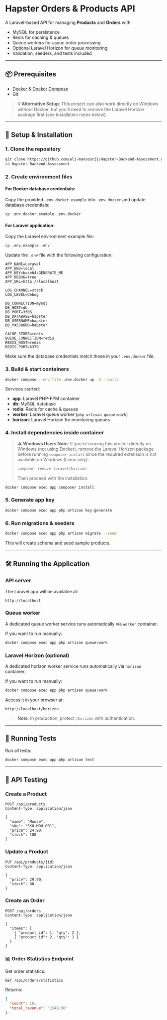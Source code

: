 # Hapster Orders & Products API

A Laravel-based API for managing **Products** and **Orders** with:
- MySQL for persistence
- Redis for caching & queues
- Queue workers for async order processing
- Optional Laravel Horizon for queue monitoring
- Validation, seeders, and tests included

---

## 📦 Prerequisites
- [Docker](https://docs.docker.com/get-docker/) & [Docker Compose](https://docs.docker.com/compose/install/)
- Git

> **💡 Alternative Setup**: This project can also work directly on Windows without Docker, but you'll need to remove the Laravel Horizon package first (see installation notes below).

---

## 🚀 Setup & Installation

### 1. Clone the repository
```bash
git clone https://github.com/ali-mansour21/Hapster-Backend-Assessment.git
cd Hapster-Backend-Assessment
```

### 2. Create environment files

#### For Docker database credentials:
Copy the provided `.env.docker.example` into `.env.docker` and update database credentials:

```bash
cp .env.docker.example .env.docker
```

#### For Laravel application:
Copy the Laravel environment example file:

```bash
cp .env.example .env
```

Update the `.env` file with the following configuration:

```env
APP_NAME=Laravel
APP_ENV=local
APP_KEY=base64:GENERATE_ME
APP_DEBUG=true
APP_URL=http://localhost

LOG_CHANNEL=stack
LOG_LEVEL=debug

DB_CONNECTION=mysql
DB_HOST=db
DB_PORT=3306
DB_DATABASE=hapster
DB_USERNAME=hapster
DB_PASSWORD=hapster

CACHE_STORE=redis
QUEUE_CONNECTION=redis
REDIS_HOST=redis
REDIS_PORT=6379
```

Make sure the database credentials match those in your `.env.docker` file.

### 3. Build & start containers
```bash
docker compose --env-file .env.docker up -d --build
```

Services started:
- **app**: Laravel PHP-FPM container
- **db**: MySQL database
- **redis**: Redis for cache & queues
- **worker**: Laravel queue worker (`php artisan queue:work`)
- **horizon**: Laravel Horizon for monitoring queues

### 4. Install dependencies inside container

> **⚠️ Windows Users Note**: If you're running this project directly on Windows (not using Docker), remove the Laravel Horizon package before running `composer install` since the required extension is not available on Windows (Linux only):
> ```bash
> composer remove laravel/horizon
> ```
> Then proceed with the installation.

```bash
docker compose exec app composer install
```

### 5. Generate app key
```bash
docker compose exec app php artisan key:generate
```

### 6. Run migrations & seeders
```bash
docker compose exec app php artisan migrate --seed
```

This will create schema and seed sample products.

---

## 🛠 Running the Application

### API server
The Laravel app will be available at:
```
http://localhost
```

### Queue worker
A dedicated queue worker service runs automatically via `worker` container.

If you want to run manually:
```bash
docker compose exec app php artisan queue:work
```

### Laravel Horizon (optional)
A dedicated horizon worker service runs automatically via `horizon` container.

If you want to run manually:
```bash
docker compose exec app php artisan queue:work
```
Access it in your browser at:
```
http://localhost/horizon
```

> **Note**: In production, protect `/horizon` with authentication.

---

## 🧪 Running Tests

Run all tests:
```bash
docker compose exec app php artisan test
```

---

## 📡 API Testing

### Create a Product

```http
POST /api/products
Content-Type: application/json

{
  "name": "Mouse",
  "sku": "SKU-MOU-001",
  "price": 24.90,
  "stock": 100
}
```

### Update a Product

```http
PUT /api/products/{id}
Content-Type: application/json

{
  "price": 29.90,
  "stock": 80
}
```

### Create an Order

```http
POST /api/orders
Content-Type: application/json

{
  "items": [
    { "product_id": 1, "qty": 2 },
    { "product_id": 2, "qty": 1 }
  ]
}
```

### 📊 Order Statistics Endpoint

Get order statistics:

```http
GET /api/orders/statistics
```

Returns:

```json
{
  "count": 10,
  "total_revenue": "1549.50"
}
```
